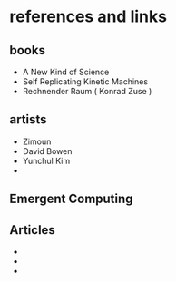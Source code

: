 # references and links

## books
- A New Kind of Science
- Self Replicating Kinetic Machines
- Rechnender Raum ( Konrad Zuse )


## artists
- Zimoun
- David Bowen
- Yunchul Kim
-

## Emergent Computing


## Articles
-
-
-
